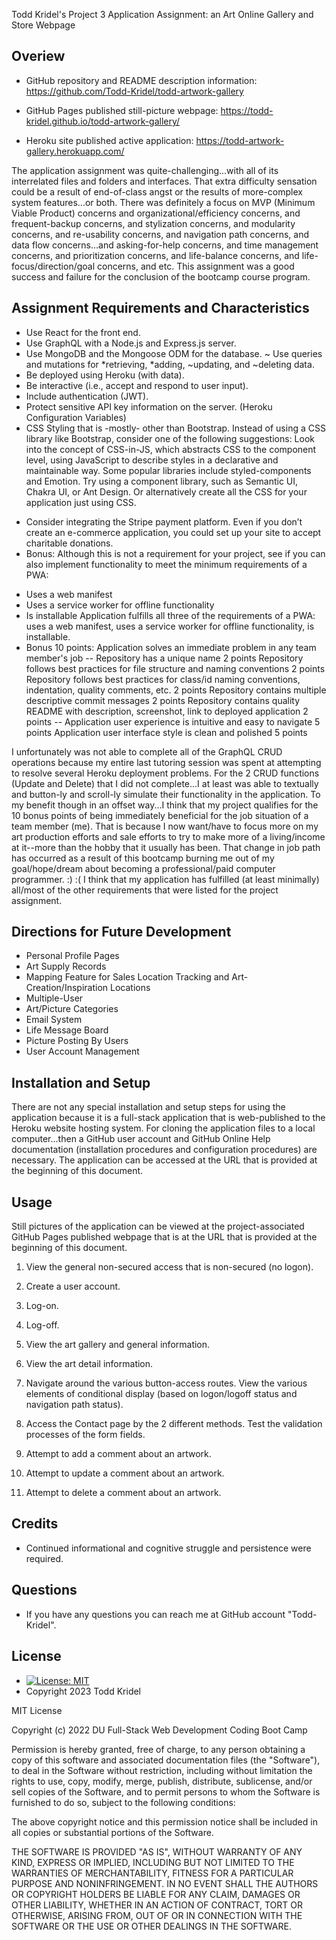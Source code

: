 
Todd Kridel's Project 3 Application Assignment: an Art Online Gallery and Store Webpage

## Overiew

* GitHub repository and README description information: https://github.com/Todd-Kridel/todd-artwork-gallery

* GitHub Pages published still-picture webpage: https://todd-kridel.github.io/todd-artwork-gallery/

* Heroku site published active application: https://todd-artwork-gallery.herokuapp.com/

The application assignment was quite-challenging...with all of its interrelated files and folders and interfaces. That extra difficulty sensation could be a result of end-of-class angst or the results of more-complex system features...or both. There was definitely a focus on MVP (Minimum Viable Product) concerns and organizational/efficiency concerns, and frequent-backup concerns, and stylization concerns, and modularity concerns, and re-usability concerns, and navigation path concerns, and data flow concerns...and asking-for-help concerns, and time management concerns, and prioritization concerns, and life-balance concerns, and life-focus/direction/goal concerns, and etc. This assignment was a good success and failure for the conclusion of the bootcamp course program.

## Assignment Requirements and Characteristics

* Use React for the front end.
* Use GraphQL with a Node.js and Express.js server.
* Use MongoDB and the Mongoose ODM for the database.
~ Use queries and mutations for *retrieving, *adding, ~updating, and ~deleting data.
* Be deployed using Heroku (with data).
* Be interactive (i.e., accept and respond to user input).
* Include authentication (JWT).
* Protect sensitive API key information on the server. (Heroku Configuration Variables)
* CSS Styling that is -mostly- other than Bootstrap. Instead of using a CSS library like Bootstrap, consider one of the following suggestions: Look into the concept of CSS-in-JS, which abstracts CSS to the component level, using JavaScript to describe styles in a declarative and maintainable way. Some popular libraries include styled-components and Emotion. Try using a component library, such as Semantic UI, Chakra UI, or Ant Design. Or alternatively create all the CSS for your application just using CSS.
- Consider integrating the Stripe payment platform. Even if you don’t create an e-commerce application, you could set up your site to accept charitable donations.
- Bonus: Although this is not a requirement for your project, see if you can also implement functionality to meet the minimum requirements of a PWA:
 * Uses a web manifest
 * Uses a service worker for offline functionality
 * Is installable
Application fulfills all three of the requirements of a PWA: uses a web manifest, uses a service worker for offline functionality, is installable.
* Bonus 10 points: Application solves an immediate problem in any team member's job 
--
Repository has a unique name 2 points
Repository follows best practices for file structure and naming conventions 2 points
Repository follows best practices for class/id naming conventions, indentation, quality comments, etc. 2 points
Repository contains multiple descriptive commit messages 2 points
Repository contains quality README with description, screenshot, link to deployed application 2 points
--
Application user experience is intuitive and easy to navigate 5 points
Application user interface style is clean and polished 5 points

I unfortunately was not able to complete all of the GraphQL CRUD operations because my entire last tutoring session was spent at attempting to resolve several Heroku deployment problems. For the 2 CRUD functions (Update and Delete) that I did not complete...I at least was able to textually and button-ly and scroll-ly simulate their functionality in the application. To my benefit though in an offset way...I think that my project qualifies for the 10 bonus points of being immediately beneficial for the job situation of a team member (me). That is because I now want/have to focus more on my art production efforts and sale efforts to try to make more of a living/income at it--more than the hobby that it usually has been. That change in job path has occurred as a result of this bootcamp burning me out of my goal/hope/dream about becoming a professional/paid computer programmer. :) :( I think that my application has fulfilled (at least minimally) all/most of the other requirements that were listed for the project assignment.


## Directions for Future Development 

* Personal Profile Pages
* Art Supply Records
* Mapping Feature for Sales Location Tracking
and Art-Creation/Inspiration Locations
* Multiple-User
* Art/Picture Categories
* Email System
* Life Message Board
* Picture Posting By Users
* User Account Management

## Installation and Setup

There are not any special installation and setup steps for using the application because it is a full-stack application that is web-published to the Heroku website hosting system. For cloning the application files to a local computer...then a GitHub user account and GitHub Online Help documentation (installation procedures and configuration procedures) are necessary. The application can be accessed at the URL that is provided at the beginning of this document.

## Usage

Still pictures of the application can be viewed at the project-associated GitHub Pages published webpage that is at the URL that is provided at the beginning of this document.

1. View the general non-secured access that is non-secured (no logon).

2. Create a user account.

3. Log-on.

4. Log-off.

5. View the art gallery and general information.

6. View the art detail information.

7. Navigate around the various button-access routes. View the various
elements of conditional display (based on logon/logoff status and
navigation path status).

8. Access the Contact page by the 2 different methods. Test the 
validation processes of the form fields.

9. Attempt to add a comment about an artwork.

10. Attempt to update a comment about an artwork.

11. Attempt to delete a comment about an artwork.

## Credits 

* Continued informational and cognitive struggle and persistence were required.

## Questions

* If you have any questions you can reach me at GitHub account "Todd-Kridel".


## License

*  [![License: MIT](https://img.shields.io/badge/License-MIT-blue.svg)](https://opensource.org/licenses/MIT) 
* Copyright 2023 Todd Kridel

MIT License

Copyright (c) 2022 DU Full-Stack Web Development Coding Boot Camp

Permission is hereby granted, free of charge, to any person obtaining a copy
of this software and associated documentation files (the "Software"), to deal
in the Software without restriction, including without limitation the rights
to use, copy, modify, merge, publish, distribute, sublicense, and/or sell
copies of the Software, and to permit persons to whom the Software is
furnished to do so, subject to the following conditions:

The above copyright notice and this permission notice shall be included in all
copies or substantial portions of the Software.

THE SOFTWARE IS PROVIDED "AS IS", WITHOUT WARRANTY OF ANY KIND, EXPRESS OR
IMPLIED, INCLUDING BUT NOT LIMITED TO THE WARRANTIES OF MERCHANTABILITY,
FITNESS FOR A PARTICULAR PURPOSE AND NONINFRINGEMENT. IN NO EVENT SHALL THE
AUTHORS OR COPYRIGHT HOLDERS BE LIABLE FOR ANY CLAIM, DAMAGES OR OTHER
LIABILITY, WHETHER IN AN ACTION OF CONTRACT, TORT OR OTHERWISE, ARISING FROM,
OUT OF OR IN CONNECTION WITH THE SOFTWARE OR THE USE OR OTHER DEALINGS IN THE
SOFTWARE.

